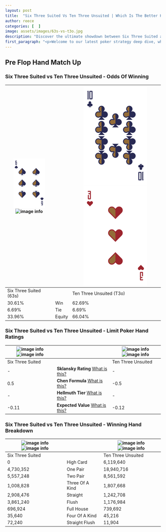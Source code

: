 ```yaml
---
layout: post
title:  "Six Three Suited Vs Ten Three Unsuited | Which Is The Better Hand In Poker? A Complete Guide"
author: reece
categories: [  ]
image: assets/images/63s-vs-t3o.jpg
description: "Discover the ultimate showdown between Six Three Suited and Ten Three Unsuited in poker! Uncover the odds, strategies, and scenarios where one hand triumphs over the other. Get ready to up your poker game with this thrilling analysis."
first_paragraph: "<p>Welcome to our latest poker strategy deep dive, where we're pitting two distinct hands against each other in a high-stakes showdown: Six Three Suited vs Ten Three Unsuited.</p><p>In the dynamic world of poker, every decision counts, and knowing which hand holds the upper hand is key to your success at the table.</p><p>In this article, we'll dissect these two hands, explore the scenarios where one dominates the other, and equip you with the knowledge to make strategic choices that can tip the odds in your favor.</p><p>Get ready to unravel the intriguing dynamics of these poker hands and elevate your game to new heights.</p>"
---
```




[comment]: # (sp0)

## Pre Flop Hand Match Up

<div class="table hand-ratings" markdown="1"> 



### Six Three Suited vs Ten Three Unsuited - Odds Of Winning


    
| ![image info](assets/images/hand1/6.png) ![image info](assets/images/hand1/3s.png) |  | ![image info](assets/images/hand2/T.png) ![image info](assets/images/hand2/3o.png) |
| -------- | -------- | -------- |
| Six Three Suited (63s) |  | Ten Three Unsuited (T3o) |
| 30.61% | Win | 62.69% |
| 6.69% | Tie | 6.69% |
| 33.96% | Equity | 66.04% |




[comment]: # (sp1)



### Six Three Suited vs Ten Three Unsuited - Limit Poker Hand Ratings


    
| ![image info](https://www.riverpairs.com/assets/images/hand1/6.png) ![image info](https://www.riverpairs.com/assets/images/hand1/3s.png) |  | ![image info](https://www.riverpairs.com/assets/images/hand2/T.png) ![image info](https://www.riverpairs.com/assets/images/hand2/3o.png) |
| -------- | -------- | -------- |
| Six Three Suited |  | Ten Three Unsuited |
| - | **Sklansky Rating** [What is this?](/sklansky-rating-explained) | - |
| 0.5 | **Chen Formula** [What is this?](/chen-formula-explained) | -0.5 |
| - | **Hellmuth Tier** [What is this?](/Hellmuth-tier-explained) | - |
| -0.11 | **Expected Value** [What is this?](/expected-value-explained) | -0.12 |




[comment]: # (sp2)



### Six Three Suited vs Ten Three Unsuited - Winning Hand Breakdown


    
| ![image info](https://www.riverpairs.com/assets/images/hand1/6.png) ![image info](https://www.riverpairs.com/assets/images/hand1/3s.png) |  | ![image info](https://www.riverpairs.com/assets/images/hand2/T.png) ![image info](https://www.riverpairs.com/assets/images/hand2/3o.png) |
| -------- | -------- | -------- |
| Six Three Suited |  | Ten Three Unsuited |
| 0 | High Card | 6,119,640 |
| 4,730,352 | One Pair | 18,940,716 |
| 5,557,248 | Two Pair | 8,561,592 |
| 1,008,828 | Three Of A Kind | 1,807,668 |
| 2,908,476 | Straight | 1,242,708 |
| 3,861,240 | Flush | 1,176,984 |
| 696,924 | Full House | 739,692 |
| 35,640 | Four Of A Kind | 45,216 |
| 72,240 | Straight Flush | 11,904 |




[comment]: # (sp3)



</div>

[comment]: # (sp4)



[comment]: # (sp5)

